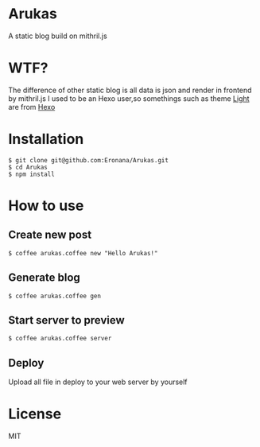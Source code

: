 # Arukas
A static blog build on mithril.js
# WTF?
The difference of other static blog is all data is json and render in frontend by mithril.js
I used to be an Hexo user,so somethings such as theme [Light](https://github.com/hexojs/hexo-theme-light) are from [Hexo](https://github.com/hexojs/hexo)
# Installation
```
$ git clone git@github.com:Eronana/Arukas.git
$ cd Arukas
$ npm install
```
# How to use
## Create new post
```
$ coffee arukas.coffee new "Hello Arukas!"
```
## Generate blog
```
$ coffee arukas.coffee gen
```
## Start server to preview
```
$ coffee arukas.coffee server
```
## Deploy
Upload all file in deploy to your web server by yourself
# License
MIT